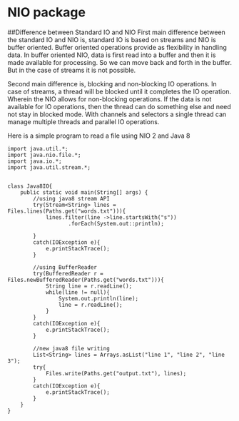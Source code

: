 # NIO package

##Difference between Standard IO and NIO
 First main difference between the standard IO and NIO is, standard IO is based on streams and NIO is buffer oriented. Buffer oriented operations provide as flexibility in handling data. In buffer oriented NIO, data is first read into a buffer and then it is made available for processing. So we can move back and forth in the buffer. But in the case of streams it is not possible.

Second main difference is, blocking and non-blocking IO operations. In case of streams, a thread will be blocked until it completes the IO operation. Wherein the NIO allows for non-blocking operations. If the data is not available for IO operations, then the thread can do something else and need not stay in blocked mode. With channels and selectors a single thread can manage multiple threads and parallel IO operations.

Here is a simple program to read a file using NIO 2 and Java 8
```
import java.util.*;
import java.nio.file.*;
import java.io.*;
import java.util.stream.*;


class Java8IO{
    public static void main(String[] args) {
        //using java8 stream API
        try(Stream<String> lines = Files.lines(Paths.get("words.txt"))){
            lines.filter(line ->line.startsWith("s"))
                   .forEach(System.out::println);

        }
        catch(IOException e){
            e.printStackTrace();
        }

        //using BufferReader
        try(BufferedReader r = Files.newBufferedReader(Paths.get("words.txt"))){
            String line = r.readLine();
            while(line != null){
                System.out.println(line);
                line = r.readLine();
            }
        }
        catch(IOException e){
            e.printStackTrace();
        }

        //new java8 file writing
        List<String> lines = Arrays.asList("line 1", "line 2", "line 3");
        try{
            Files.write(Paths.get("output.txt"), lines);
        }
        catch(IOException e){
            e.printStackTrace();
        }
    }
}
```

